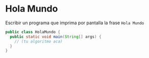 Hola Mundo
==========

Escribir un programa que imprima por pantalla la frase `Hola Mundo`

```java
public class HolaMundo {
  public static void main(String[] args) {
    // (tu algoritmo aca)
  }
}
```
